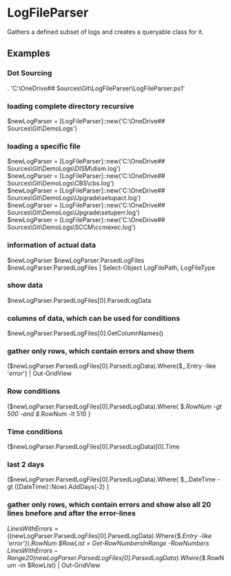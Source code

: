 # LogFileParser
Gathers a defined subset of logs and creates a queryable class for it.

## Examples

### Dot Sourcing
. 'C:\OneDrive\## Sources\Git\LogFileParser\LogFileParser.ps1'

### loading complete directory recursive
$newLogParser = [LogFileParser]::new('C:\OneDrive\## Sources\Git\DemoLogs\')  
 
### loading a specific file
$newLogParser = [LogFileParser]::new('C:\OneDrive\## Sources\Git\DemoLogs\DISM\dism.log')  
$newLogParser = [LogFileParser]::new('C:\OneDrive\## Sources\Git\DemoLogs\CBS\cbs.log')  
$newLogParser = [LogFileParser]::new('C:\OneDrive\## Sources\Git\DemoLogs\Upgrade\setupact.log')  
$newLogParser = [LogFileParser]::new('C:\OneDrive\## Sources\Git\DemoLogs\Upgrade\setuperr.log')  
$newLogParser = [LogFileParser]::new('C:\OneDrive\## Sources\Git\DemoLogs\SCCM\ccmexec.log')  

### information of actual data
$newLogParser
$newLogParser.ParsedLogFiles
$newLogParser.ParsedLogFiles | Select-Object LogFilePath, LogFileType

### show data
$newLogParser.ParsedLogFiles[0].ParsedLogData

### columns of data, which can be used for conditions
$newLogParser.ParsedLogFiles[0].GetColumnNames()

### gather only rows, which contain errors and show them
($newLogParser.ParsedLogFiles[0].ParsedLogData).Where{$_.Entry -like '*error*'} | Out-GridView

### Row conditions
($newLogParser.ParsedLogFiles[0].ParsedLogData).Where{ $_.RowNum -gt 500 -and $_.RowNum -lt 510  }

### Time conditions
($newLogParser.ParsedLogFiles[0].ParsedLogData)[0].Time

### last 2 days
($newLogParser.ParsedLogFiles[0].ParsedLogData).Where{ $_.DateTime -gt ([DateTime]::Now).AddDays(-2)  }

### gather only rows, which contain errors and show also all 20 lines bnefore and after the error-lines
$LinesWithErrors = (($newLogParser.ParsedLogFiles[0].ParsedLogData).Where{$_.Entry -like '*error*'}).RowNum
$RowList = Get-RowNumbersInRange -RowNumbers $LinesWithErrors -Range 20
($newLogParser.ParsedLogFiles[0].ParsedLogData).Where{$_.RowNum -in $RowList} | Out-GridView



